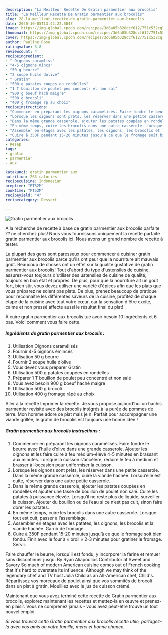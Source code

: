 ```yaml
---
description: "La Meilleur Recette De Gratin parmentier aux brocolis"
title: "La Meilleur Recette De Gratin parmentier aux brocolis"
slug: 28-la-meilleur-recette-de-gratin-parmentier-aux-brocolis
date: 2020-10-05T13:42:22.584Z
image: https://img-global.cpcdn.com/recipes/3d6a05b328dcf612/751x532cq70/gratin-parmentier-aux-brocolis-photo-principale-de-la-recette.jpg
thumbnail: https://img-global.cpcdn.com/recipes/3d6a05b328dcf612/751x532cq70/gratin-parmentier-aux-brocolis-photo-principale-de-la-recette.jpg
cover: https://img-global.cpcdn.com/recipes/3d6a05b328dcf612/751x532cq70/gratin-parmentier-aux-brocolis-photo-principale-de-la-recette.jpg
author: Pauline Rose
ratingvalue: 3.8
reviewcount: 4
recipeingredient:
- " Oignons caramliss"
- "4-5 oignons mincs"
- "50 g beurre"
- "2 soupe huile dolive"
- " Gratin"
- "500 g patates coupes en rondelles"
- "1 T bouillon de poulet peu concentr et non sal"
- "900 g boeuf hach maigre"
- "500 g brocoli"
- "400 g fromage rp au choix"
recipeinstructions:
- "Commencer en préparant les oignons caramélisés. Faire fondre le beurre avec l’huile d’olive dans une grande casserole. Ajouter les oignons et les faire cuire à feu médium-élevé 4-5 minutes en brassant aux minutes. Lorsque la cuisson s’accélère, réduire le feu à medium et brasser à l’occasion pour uniformiser la cuisson."
- "Lorsque les oignons sont prêts, les réserver dans une petite casserole. Dans la même grande casserole, cuire la viande hachée. Lorsqu’elle est cuite, réserver dans une autre petite casserole."
- "Dans la même grande casserole, ajouter les patates coupées en rondelles et ajouter une tasse de bouillon de poulet non salé. Cuire les patates à puissance élevée. Lorsqu’il ne reste plus de liquide, surveiller la cuisson. Ajouter du bouillon ou de l’eau si ce n’est pas cuit, sinon faire dorer les patates."
- "En même temps, cuire les brocolis dans une autre casserole. Lorsque tout est cuit, passer à l’assemblage."
- "Assembler en étages avec les patates, les oignons, les brocolis et la viande hachée. Garnir de fromage."
- "Cuire à 350F pendant 15-20 minutes jusqu’à ce que le fromage soit bien fondu. Finir avec le four à « broil » 2-3 minutes pour gratiner le fromage. Servir."
categories:
- Resep
tags:
- gratin
- parmentier
- aux

katakunci: gratin parmentier aux 
nutrition: 263 calories
recipecuisine: Indonesian
preptime: "PT32M"
cooktime: "PT52M"
recipeyield: "4"
recipecategory: Dessert

---
```



![Gratin parmentier aux brocolis](https://img-global.cpcdn.com/recipes/3d6a05b328dcf612/751x532cq70/gratin-parmentier-aux-brocolis-photo-principale-de-la-recette.jpg)

A la recherche de recette à base de gratin parmentier aux brocolis parfaite ?? ne cherchez plus! Nous vous fournissons uniquement la recette parfaite gratin parmentier aux brocolis ici. Nous avons un grand nombre de recette à tester.

La plupart des gens sont paresseux pour commencer à cuisiner gratin parmentier aux brocolis parce qu'ils ont peur que la nourriture ait mauvais goût. Beaucoup de choses ont un effet sur la qualité gustative de gratin parmentier aux brocolis! Tout d'abord du type d'ustensiles de cuisine, assurez-vous toujours d'utiliser des ustensiles de cuisine de qualité, toujours en bon état et propres. De plus, pour que la nourriture ait un goût fort, bien sûr, vous devez utiliser une variété d'épices afin que les plats que vous préparez ne soient pas plats. De plus, prenez beaucoup de pratique pour reconnaître les différentes saveurs de la cuisine, profitez de chaque étape de la cuisine avec tout votre cœur, car la sensation d'être excité, calme et non pressé affecte aussi le résultat final du plat!

<!--inarticleads1-->

À cuire gratin parmentier aux brocolis tue avoir besoin 10 Ingrédients et 6 pas. Voici comment vous faire cette.

##### Ingrédients de gratin parmentier aux brocolis :

1. Utilisation  Oignons caramélisés
1. Fournir 4-5 oignons émincés
1. Utilisation 50 g beurre
1. Fournir 2 soupe huile d’olive
1. Vous devez vous préparer  Gratin
1. Utilisation 500 g patates coupées en rondelles
1. Préparer 1 T bouillon de poulet peu concentré et non salé
1. Vous avez besoin 900 g boeuf haché maigre
1. Utilisation 500 g brocoli
1. Utilisation 400 g fromage râpé au choix


Aller à la recette Imprimer la recette. Je vous propose aujourd&#39;hui un hachis parmentier revisité avec des brocolis intégrés à la purée de pommes de terre. Mon homme adore ce plat mais je n. Parfait pour accompagner une viande grillée, le gratin de brocolis est toujours une bonne idée ! 

<!--inarticleads2-->

##### Gratin parmentier aux brocolis instructions :

1. Commencer en préparant les oignons caramélisés. Faire fondre le beurre avec l’huile d’olive dans une grande casserole. Ajouter les oignons et les faire cuire à feu médium-élevé 4-5 minutes en brassant aux minutes. Lorsque la cuisson s’accélère, réduire le feu à medium et brasser à l’occasion pour uniformiser la cuisson.
1. Lorsque les oignons sont prêts, les réserver dans une petite casserole. Dans la même grande casserole, cuire la viande hachée. Lorsqu’elle est cuite, réserver dans une autre petite casserole.
1. Dans la même grande casserole, ajouter les patates coupées en rondelles et ajouter une tasse de bouillon de poulet non salé. Cuire les patates à puissance élevée. Lorsqu’il ne reste plus de liquide, surveiller la cuisson. Ajouter du bouillon ou de l’eau si ce n’est pas cuit, sinon faire dorer les patates.
1. En même temps, cuire les brocolis dans une autre casserole. Lorsque tout est cuit, passer à l’assemblage.
1. Assembler en étages avec les patates, les oignons, les brocolis et la viande hachée. Garnir de fromage.
1. Cuire à 350F pendant 15-20 minutes jusqu’à ce que le fromage soit bien fondu. Finir avec le four à « broil » 2-3 minutes pour gratiner le fromage. Servir.


Faire chauffer le beurre, lorsqu&#39;il est fondu, y incorporer la farine et remuer sans discontinuer jusqu. By Ryan Aliapoulios Contributor at Sweet and Savory So much of modern American cuisine comes out of French cooking that it&#39;s hard to overstate its influence. Although we may think of the legendary chef and TV host Julia Child as an All-American chef, Child&#39;s. Répartissez vos morceaux de poulet ainsi que vos sommités de brocoli dans un plat à gratin. Mouilliez avec le jus de cuisson crémé. 

<!--inarticleads1-->

<p>
Maintenant que vous avez terminé cette recette de Gratin parmentier aux brocolis, explorez maintenant les recettes et mettez-la en œuvre et prenez-en plaisir. Vous ne comprenez jamais - vous avez peut-être trouvé un tout nouvel emploi.
</p>

<p>
<i>Si vous trouvez cette Gratin parmentier aux brocolis recette utile, partagez-la avec vos amis ou votre famille, merci et bonne chance.</i>
</p>
